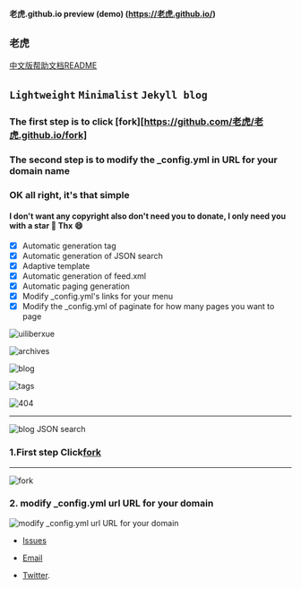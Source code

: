 #### 老虎.github.io preview (demo) (https://老虎.github.io/)

`老虎`
----------
[中文版帮助文档README](/ChinaREADME.md)
## `Lightweight`  `Minimalist`  `Jekyll blog`

### The first step is to click [fork][https://github.com/老虎/老虎.github.io/fork]
### The second step is to modify the _config.yml in URL for your domain name

### OK all right, it's that simple

#### I don't want any copyright also don't need you to donate, I only need you with a star 🌟  Thx 😄

- [x] Automatic generation tag
- [x] Automatic generation of JSON search
- [x] Adaptive template
- [x] Automatic generation of feed.xml
- [x] Automatic paging generation
- [x] Modify _config.yml's links for your menu
- [x] Modify the _config.yml of paginate for how many pages you want to page

![uiliberxue](https://raw.githubusercontent.com/老虎/老虎.github.io/master/thumbnails/ui.jpg) 

 ![archives](https://raw.githubusercontent.com/老虎/老虎.github.io/master/thumbnails/archives.png) 

 ![blog](https://raw.githubusercontent.com/老虎/老虎.github.io/master/thumbnails/blog.png) 

 ![tags](https://raw.githubusercontent.com/老虎/老虎.github.io/master/thumbnails/tags.png) 

  ![404](https://raw.githubusercontent.com/老虎/老虎.github.io/master/thumbnails/404.png) 

 ----------
![blog JSON search](https://raw.githubusercontent.com/老虎/老虎.github.io/master/thumbnails/01.gif) 

### 1.First step Click[fork](https://github.com/老虎/老虎.github.io#fork-destination-box)
 
----

![fork](https://raw.githubusercontent.com/老虎/老虎.github.io/master/thumbnails/02.gif)
  
  


### 2. modify _config.yml url URL for your domain

![modify _config.yml url URL for your domain](https://raw.githubusercontent.com/老虎/老虎.github.io/master/thumbnails/04.gif)
  



* [Issues](https://github.com/老虎/老虎.github.io/issues)
 
* [Email](mailto:老虎@gmail.com)
 
* [Twitter](https://twitter.com/老虎).

